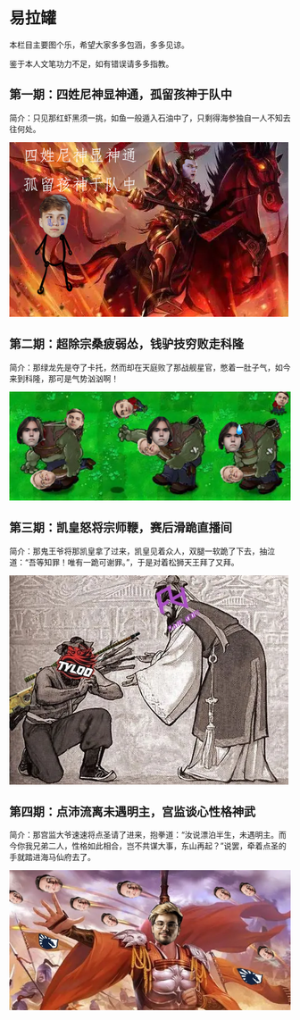 # 易拉罐

本栏目主要图个乐，希望大家多多包涵，多多见谅。

鉴于本人文笔功力不足，如有错误请多多指教。

## 第一期：四姓尼神显神通，孤留孩神于队中

简介：只见那红虾黑须一挑，如鱼一般遁入石油中了，只剩得海参独自一人不知去往何处。

[![](images/criticism/niko.webp '说好要打一辈子的NM CS')](cr_niko.md)

## 第二期：超除宗桑疲弱怂，钱驴技穷败走科隆

简介：那绿龙先是夺了卡托，然而却在天庭败了那战舰星官，憋着一肚子气，如今来到科隆，那可是气势汹汹啊！

[![](images/criticism/p1ro.png '我润了，小洞你保重')](cr_donk.md)

## 第三期：凯皇怒将宗师鞭，赛后滑跪直播间

简介：那鬼王爷将那凯皇拿了过来，凯皇见着众人，双腿一软跪了下去，抽泣道：“吾等知罪！唯有一跪可谢罪。”，于是对着松狮天王拜了又拜。

[![](images/criticism/jee.webp '跪下了哥！跪下了！')](cr_tyloo.md)

## 第四期：点沛流离未遇明主，宫监谈心性格神武

简介：那宫监大爷速速将点圣请了进来，抱拳道：“汝说漂泊半生，未遇明主。而今你我兄弟二人，性格如此相合，岂不共谋大事，东山再起？”说罢，牵着点圣的手就踏进海马仙府去了。

[![](images/criticism/twistzz.png '弓箭手，准备开火车！')](cr_liquid.md)
